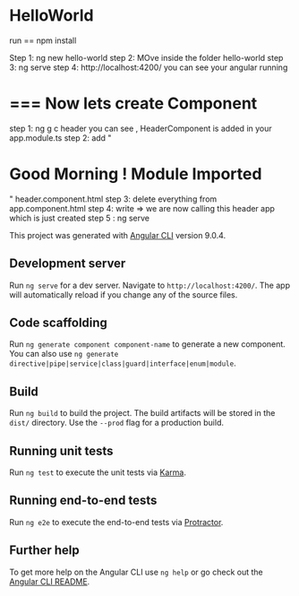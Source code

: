 # HelloWorld


run == npm install 

Step 1: ng new hello-world
step 2: MOve inside the folder hello-world
step 3: ng serve
step 4: http://localhost:4200/  you can see your angular running 

=== 
Now lets create Component 
======
step 1: ng g c header
you can see , HeaderComponent is added in your app.module.ts 
step 2: add "  <h1>Good Morning ! Module Imported</h1> "  header.component.html
step 3: delete everything from app.component.html 
step 4: write <app-header></app-header> => we are now calling this header app which is just created
step 5 : ng serve


 


This project was generated with [Angular CLI](https://github.com/angular/angular-cli) version 9.0.4.

## Development server

Run `ng serve` for a dev server. Navigate to `http://localhost:4200/`. The app will automatically reload if you change any of the source files.

## Code scaffolding

Run `ng generate component component-name` to generate a new component. You can also use `ng generate directive|pipe|service|class|guard|interface|enum|module`.

## Build

Run `ng build` to build the project. The build artifacts will be stored in the `dist/` directory. Use the `--prod` flag for a production build.

## Running unit tests

Run `ng test` to execute the unit tests via [Karma](https://karma-runner.github.io).

## Running end-to-end tests

Run `ng e2e` to execute the end-to-end tests via [Protractor](http://www.protractortest.org/).

## Further help

To get more help on the Angular CLI use `ng help` or go check out the [Angular CLI README](https://github.com/angular/angular-cli/blob/master/README.md).
